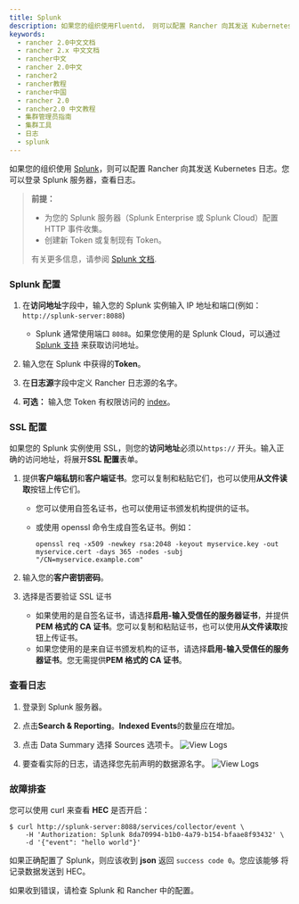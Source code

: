 ```yaml
---
title: Splunk
description: 如果您的组织使用Fluentd， 则可以配置 Rancher 向其发送 Kubernetes 日志。然后，您可以在 Fluentd 服务器中查看日志。
keywords:
  - rancher 2.0中文文档
  - rancher 2.x 中文文档
  - rancher中文
  - rancher 2.0中文
  - rancher2
  - rancher教程
  - rancher中国
  - rancher 2.0
  - rancher2.0 中文教程
  - 集群管理员指南
  - 集群工具
  - 日志
  - splunk
---
```


如果您的组织使用 [Splunk](https://www.splunk.com/)，则可以配置 Rancher 向其发送 Kubernetes 日志。您可以登录 Splunk 服务器，查看日志。

> **前提：**
>
> - 为您的 Splunk 服务器（Splunk Enterprise 或 Splunk Cloud）配置 HTTP 事件收集。
> - 创建新 Token 或复制现有 Token。
>
> 有关更多信息，请参阅 [Splunk 文档](http://docs.splunk.com/Documentation/Splunk/7.1.2/Data/UsetheHTTPEventCollector#About_Event_Collector_tokens).

### Splunk 配置

1. 在**访问地址**字段中，输入您的 Splunk 实例输入 IP 地址和端口(例如： `http://splunk-server:8088`)

   - Splunk 通常使用端口 `8088`。如果您使用的是 Splunk Cloud，可以通过 [Splunk 支持](https://www.splunk.com/en_us/support-and-services.html) 来获取访问地址。

1. 输入您在 Splunk 中获得的**Token**。

1. 在**日志源**字段中定义 Rancher 日志源的名字。

1. **可选：** 输入您 Token 有权限访问的 [index](http://docs.splunk.com/Documentation/Splunk/7.1.2/Indexer/Aboutindexesandindexers)。

### SSL 配置

如果您的 Splunk 实例使用 SSL，则您的**访问地址**必须以`https://` 开头。输入正确的访问地址，将展开**SSL 配置**表单。

1. 提供**客户端私钥**和**客户端证书**。您可以复制和粘贴它们，也可以使用**从文件读取**按钮上传它们。

   - 您可以使用自签名证书，也可以使用证书颁发机构提供的证书。

   - 或使用 openssl 命令生成自签名证书。例如：

     ```
     openssl req -x509 -newkey rsa:2048 -keyout myservice.key -out myservice.cert -days 365 -nodes -subj "/CN=myservice.example.com"
     ```

1. 输入您的**客户密钥密码**。

1. 选择是否要验证 SSL 证书

   - 如果使用的是自签名证书，请选择**启用-输入受信任的服务器证书**，并提供 **PEM 格式的 CA 证书**。您可以复制和粘贴证书，也可以使用**从文件读取**按钮上传证书。
   - 如果您使用的是来自证书颁发机构的证书，请选择**启用-输入受信任的服务器证书**。您无需提供**PEM 格式的 CA 证书**。

### 查看日志

1. 登录到 Splunk 服务器。

1. 点击**Search & Reporting**。**Indexed Events**的数量应在增加。

1. 点击 Data Summary 选择 Sources 选项卡。
   ![View Logs](/img/rancher/splunk/splunk4.jpg)

1. 要查看实际的日志，请选择您先前声明的数据源名字。
   ![View Logs](/img/rancher/splunk/splunk5.jpg)

### 故障排查

您可以使用 curl 来查看 **HEC** 是否开启：

```
$ curl http://splunk-server:8088/services/collector/event \
    -H 'Authorization: Splunk 8da70994-b1b0-4a79-b154-bfaae8f93432' \
    -d '{"event": "hello world"}'
```

如果正确配置了 Splunk，则应该收到 **json** 返回 `success code 0`。您应该能够
将记录数据发送到 HEC。

如果收到错误，请检查 Splunk 和 Rancher 中的配置。
